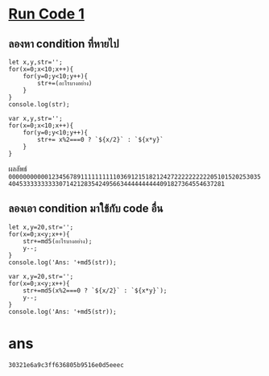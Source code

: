 # [Run Code 1](https://dev98.ml/lab/rc1)
## ลองหา condition ที่หายไป
```
let x,y,str='';
for(x=0;x<10;x++){
    for(y=0;y<10;y++){
        str+=(อะไรบางอย่าง)
    }
}
console.log(str);
```
```
var x,y,str='';
for(x=0;x<10;x++){
    for(y=0;y<10;y++){
        str+= x%2===0 ? `${x/2}` : `${x*y}`
    }
}
```
ผลลัพธ์
```0000000000012345678911111111110369121518212427222222222205101520253035404533333333330714212835424956634444444444091827364554637281```

## ลองเอา condition มาใช้กับ code อื่น
```
let x,y=20,str='';
for(x=0;x<y;x++){
    str+=md5(อะไรบางอย่าง);
    y--;
}
console.log('Ans: '+md5(str));
```
```
var x,y=20,str='';
for(x=0;x<y;x++){
    str+=md5(x%2===0 ? `${x/2}` : `${x*y}`);
    y--;
}
console.log('Ans: '+md5(str));
```
# ans
```
30321e6a9c3ff636805b9516e0d5eeec
```
